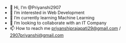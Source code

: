 - 👋 Hi, I’m @Priyanshi2907
- 👀 I’m interested in Web Development
- 🌱 I’m currently learning Machine Learning
- 💞️ I’m looking to collaborate with an IT Company
- 📫 How to reach me priyanshiprajapati29@gmail.com / 2907priyanshi@gmail.com

<!---
Priyanshi2907/Priyanshi2907 is a ✨ special ✨ repository because its `README.md` (this file) appears on your GitHub profile.
You can click the Preview link to take a look at your changes.
--->
